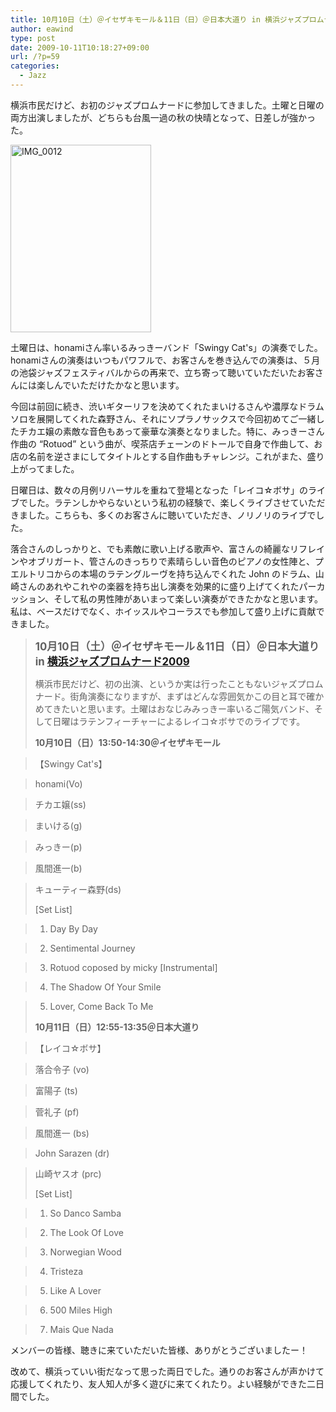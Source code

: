 ```yaml
---
title: 10月10日（土）＠イセザキモール＆11日（日）＠日本大道り in 横浜ジャズプロムナード2009
author: eawind
type: post
date: 2009-10-11T10:18:27+09:00
url: /?p=59
categories:
  - Jazz
---
```

横浜市民だけど、お初のジャズプロムナードに参加してきました。土曜と日曜の両方出演しましたが、どちらも台風一過の秋の快晴となって、日差しが強かった。

<span class="mt-enclosure mt-enclosure-image" style="display: inline;"><a href="/img/wp/2009/10/IMG_0012.jpg"><img class="alignnone size-medium wp-image-830" src="/img/wp/2009/10/IMG_0012.jpg" alt="IMG_0012" width="225" height="300" srcset="/img/wp/2009/10/IMG_0012.jpg 225w, /img/wp/2009/10/IMG_0012-768x1024.jpg 768w, /img/wp/2009/10/IMG_0012.jpg 1536w" sizes="(max-width: 225px) 100vw, 225px" /></a></span>

土曜日は、honamiさん率いるみっきーバンド「Swingy Cat's」の演奏でした。honamiさんの演奏はいつもパワフルで、お客さんを巻き込んでの演奏は、５月の池袋ジャズフェスティバルからの再来で、立ち寄って聴いていただいたお客さんには楽しんでいただけたかなと思います。

今回は前回に続き、渋いギターリフを決めてくれたまいけるさんや濃厚なドラムソロを展開してくれた森野さん、それにソプラノサックスで今回初めてご一緒したチカエ嬢の素敵な音色もあって豪華な演奏となりました。特に、みっきーさん作曲の &#8220;Rotuod&#8221; という曲が、喫茶店チェーンのドトールで自身で作曲して、お店の名前を逆さまにしてタイトルとする自作曲もチャレンジ。これがまた、盛り上がってました。

日曜日は、数々の月例リハーサルを重ねて登場となった「レイコ☆ボサ」のライブでした。ラテンしかやらないという私初の経験で、楽しくライブさせていただきました。こちらも、多くのお客さんに聴いていただき、ノリノリのライブでした。

落合さんのしっかりと、でも素敵に歌い上げる歌声や、富さんの綺麗なリフレインやオブリガート、管さんのきっちりで素晴らしい音色のピアノの女性陣と、プエルトリコからの本場のラテングルーヴを持ち込んでくれた John のドラム、山崎さんのあれやこれやの楽器を持ち出し演奏を効果的に盛り上げてくれたパーカッション、そして私の男性陣があいまって楽しい演奏ができたかなと思います。私は、ベースだけでなく、ホイッスルやコーラスでも参加して盛り上げに貢献できました。

> **<big>10月10日（土）＠イセザキモール＆11日（日）＠日本大道り in <a href="http://jazzpro.jp/" target="_blank">横浜ジャズプロムナード2009</a></big>**
>
> 横浜市民だけど、初の出演、というか実は行ったこともないジャズプロムナード。街角演奏になりますが、まずはどんな雰囲気かこの目と耳で確かめてきたいと思います。土曜はおなじみみっきー率いるご陽気バンド、そして日曜はラテンフィーチャーによるレイコ☆ボサでのライブです。
>
> **10月10日（日）13:50-14:30＠イセザキモール**

> 【Swingy Cat's】

> honami(Vo)

> チカエ嬢(ss)

> まいける(g)

> みっきー(p)

> 風間進一(b)

> キューティー森野(ds)
>
> [Set List]

> 1. Day By Day

> 2. Sentimental Journey

> 3. Rotuod coposed by micky [Instrumental]

> 4. The Shadow Of Your Smile

> 5. Lover, Come Back To Me
>
> **10月11日（日）12:55-13:35＠日本大道り**

> 【レイコ☆ボサ】

> 落合令子 (vo)

> 富陽子 (ts)

> 菅礼子 (pf)

> 風間進一 (bs)

> John Sarazen (dr)

> 山崎ヤスオ (prc)
>
> [Set List]

> 1. So Danco Samba

> 2. The Look Of Love

> 3. Norwegian Wood

> 4. Tristeza

> 5. Like A Lover

> 6. 500 Miles High

> 7. Mais Que Nada

メンバーの皆様、聴きに来ていただいた皆様、ありがとうございましたー！

改めて、横浜っていい街だなって思った両日でした。通りのお客さんが声かけて応援してくれたり、友人知人が多く遊びに来てくれたり。よい経験ができた二日間でした。
